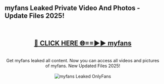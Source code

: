 <h2>myfans Leaked Private Video And Photos - Update Files 2025!</h2>
<br>
<div align="center">
<h2><a href="https://linkcuts.com/hfmhzwbr" rel="nofollow">🔴 CLICK HERE 🌐==►► myfans</a></h2>
<br>
Get myfans leaked all content. Now you can access all videos and pictures of myfans. New Updated Files 2025!
<br>
<br>
<a href="https://linkcuts.com/hfmhzwbr" rel="nofollow" data-target="animated-image.originalLink"><img src="https://i.ibb.co.com/WyWwxjT/player-gif2.gif" alt="myfans Leaked OnlyFans" style="max-width: 100%; display: inline-block;" data-target="animated-image.originalImage"></a>
</div>
<br>